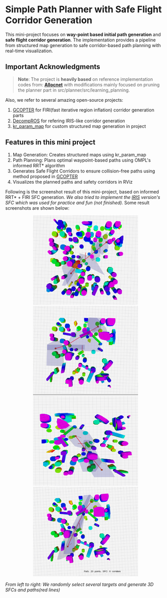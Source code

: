 # Simple Path Planner with Safe Flight Corridor Generation

This mini-project focuses on **way-point based initial path generation** and **safe flight corridor generation**. The implementation provides a pipeline from structured map generation to safe corridor-based path planning with real-time visualization.

## Important Acknowledgments

> **Note**: The project is **heavily based** on reference implementation codes from: 
**[Allocnet](https://github.com/KumarRobotics/AllocNet)**
 with modifications mainly focused on pruning the planner part in src/planner/src/learning_planning.

Also, we refer to several amazing open-source projects:

1. [GCOPTER](https://github.com/ZJU-FAST-Lab/GCOPTER) for FIRI(fast iterative region inflation) corridor generation parts
2. [DecompROS](https://github.com/sikang/DecompROS) for refering IRIS-like corridor generation 
3. [kr_param_map](https://github.com/KumarRobotics/kr_param_map) for custom structured map generation in project

## Features in this mini project
1. Map Generation: Creates structured maps using kr_param_map
2. Path Planning: Plans optimal waypoint-based paths using OMPL's informed RRT* algorithm
3. Generates Safe Flight Corridors to ensure collision-free paths using method proposed in [GCOPTER](https://github.com/ZJU-FAST-Lab/GCOPTER)
4. Visualizes the planned paths and safety corridors in RViz

Following is the screenshot result of this mini-project, based on informed RRT* + FIRI SFC generation. *We also tried to implement the [IRIS](https://github.com/sikang/DecompROS) version's SFC which was used for practice and fun (not finished).* Some result screenshots are shown below:

<p align="center">
  <img src="src/planner/images/1-1.png" width="330" height="280" />
  <img src="src/planner/images/1-2.png" width="330" height="280" />
  <img src="src/planner/images/1-3.png" width="330" height="280" />
  <img src="src/planner/images/1-4.png" width="330" height="280" />
</p>

*From left to right: We randomly select several targets and generate 3D SFCs and paths(red lines)*
